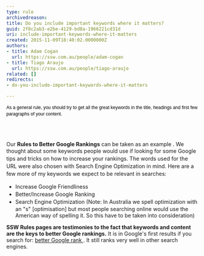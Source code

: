 ```yaml
---
type: rule
archivedreason: 
title: Do you include important keywords where it matters?
guid: 2f8c2ab3-e2be-4129-bd8a-1966221cd31d
uri: include-important-keywords-where-it-matters
created: 2015-11-09T18:40:02.0000000Z
authors:
- title: Adam Cogan
  url: https://ssw.com.au/people/adam-cogan
- title: Tiago Araujo
  url: https://ssw.com.au/people/tiago-araujo
related: []
redirects:
- do-you-include-important-keywords-where-it-matters

---
```



<p><span style="color&#58;#000000;font-family&#58;verdana, sans-serif;font-size&#58;12px;line-height&#58;16.8px;">As a general rule, you should try to get all the great keywords in the title, headings and first few paragraphs of your content.</span></p>
<br><excerpt class='endintro'></excerpt><br>
<p>Our <b>Rules to Better Google Rankings</b>&#160;can be taken as an example . We thought <span style="line-height&#58;20px;">about some keywords people would use if looking for some Google tips and tricks on how to increase your rankings. The words used for the URL were also&#160;chosen with Search Engine Optimization in mind. Here are a few more of my keywords we expect to be relevant in searches&#58;</span><br></p><ul><li><span style="line-height&#58;20px;">Increase Google Friendliness</span><br></li><li><span style="line-height&#58;20px;">Better/Increase Google Ranking</span><br></li><li><span style="line-height&#58;20px;">Search Engine Optimization (Note&#58; In Australia we spell optimization with an &quot;s&quot; [optimisation] but most people searching online would use the American way of spelling it. So this have to be taken into consideration)</span><br></li></ul><div><b>SSW Rules pages are testimonies&#160;to the fact that keywords and content are the keys to better Google rankings.</b>&#160;It is in Google's first results if you search for&#58;&#160;<a href="https&#58;//www.google.com/search?hl=en&amp;lr=&amp;ie=UTF-8&amp;oe=UTF-8&amp;q=better+google+rank&amp;gws_rd=cr%2cssl&amp;ei=_aM7VqivN4GJwgSuk4vYBA">better Google rank </a>.&#160;It still ranks very well in other search engines. <br></div>



